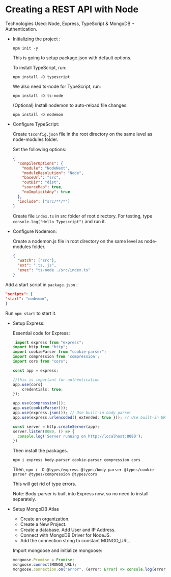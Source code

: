 # Creating a REST API with Node

Technologies Used: Node, Express, TypeScript & MongoDB + Authentication.

- Initializing the project :

  `npm init -y`

  This is going to setup package.json with default options.

  To install TypeScript, run:

  `npm install -D typescript`

  We also need ts-node for TypeScript, run:

  `npm install -D ts-node`

  (Optional) Install nodemon to auto-reload file changes:

  `npm install -D nodemon`

- Configure TypeScript:

  Create `tsconfig.json` file in the root directory on the same level as node-modules folder.

  Set the following options:

  ```json
  {
    "compilerOptions": {
      "module": "NodeNext",
      "moduleResolution": "Node",
      "baseUrl": "src",
      "outDir": "dist",
      "sourceMap": true,
      "noImplicitAny": true
    },
    "include": ["src/**/*"]
  }
  ```

  Create file `index.ts` in src folder of root directory. For testing, type `console.log("Hello Typescript")` and run it.

- Configure Nodemon:

  Create a nodemon.js file in root directory on the same level as node-modules folder.

  ```json
  {
    "watch": ["src"],
    "ext": ".ts,.js",
    "exec": "ts-node ./src/index.ts"
  }
  ```

Add a start script in `package.json` :

```json
"scripts": {
"start": "nodemon",
}
```

Run `npm start` to start it.

- Setup Express:

  Essential code for Express:

  ```ts
   import express from "express";
  import http from "http";
  import cookieParser from "cookie-parser";
  import compression from 'compression';
  import cors from "cors";

  const app = express;

  //this is important for authentication
  app.use(cors{
      credentials: true;
  });

  app.use(compression());
  app.use(cookieParser());
  app.use(express.json()); // Use built-in body parser
  app.use(express.urlencoded({ extended: true })); // Use built-in URL-encoded parser

  const server = http.createServer(app);
  server.listen(8080, () => {
    console.log('Server running on http://localhost:8080');
  })
  ```

  Then install the packages.

  `npm i express body-parser cookie-parser compression cors`

  Then, `npm i -D @types/express @types/body-parser @types/cookie-parser @types/compression @types/cors`

  This will get rid of type errors.

  Note: Body-parser is built into Express now, so no need to install separately.

- Setup MongoDB Atlas

  - Create an organization.
  - Create a New Project.
  - Create a database. Add User and IP Address.
  - Connect with MongoDB Driver for NodeJS.
  - Add the connection string to constant MONGO_URL.

  Import mongoose and initialize mongoose:

  ```ts
  mongoose.Promise = Promise;
  mongoose.connect(MONGO_URL);
  mongoose.connection.on("error", (error: Error) => console.log(error));
  ```
